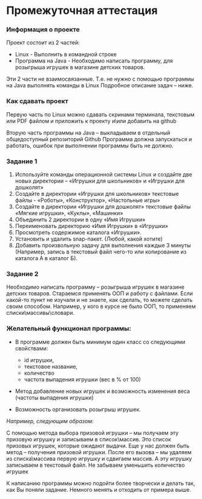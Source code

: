 # Промежуточная аттестация
### Информация о проекте
Проект состоит из 2 частей:
- Linux - Выполнить в командной строке
- Программа на Java - Необходимо написать программу, для розыгрыша игрушек в магазине детских товаров.

Эти 2 части не взаимосвязанные. Т.е. не нужно с помощью программы на Java выполнять команды в Linux
Подробное описание задач – ниже.

### Как сдавать проект
Первую часть по Linux можно сдавать скринами терминала,
текстовым или PDF файлом и приложить к проекту и\или добавить на github

Вторую часть программы на Java – выкладываем в отдельный общедоступный репозиторий Github
Программа должна запускаться и работать, ошибок при выполнении программы быть не должно.

### Задание 1
1. Используйте команды операционной системы Linux и создайте две новых директории – «Игрушки для школьников» и «Игрушки для дошколят»
2. Создайте в директории «Игрушки для школьников» текстовые файлы - «Роботы», «Конструктор», «Настольные игры»
3. Создайте в директории «Игрушки для дошколят» текстовые файлы «Мягкие игрушки», «Куклы», «Машинки»
4. Объединить 2 директории в одну «Имя Игрушки»
5. Переименовать директорию «Имя Игрушки» в «Игрушки»
6. Просмотреть содержимое каталога «Игрушки».
7. Установить и удалить snap-пакет. (Любой, какой хотите)
8. Добавить произвольную задачу для выполнения каждые 3 минуты (Например, запись в текстовый файл чего-то или копирование из каталога А в каталог Б).

### Задание 2
Необходимо написать программу – розыгрыша игрушек в магазине детских товаров.
Стараемся применять ООП и работу с файлами.
Если какой-то пункт не изучали и не знаете, как сделать, то можете сделать своим способом.
Например, у кого в курсе не было ООП, то применяем списки\массивы\словари.

### Желательный функционал программы:
- В программе должен быть минимум один класс со следующими свойствами:
  - id игрушки,
  - текстовое название,
  - количество
  - частота выпадения игрушки (вес в % от 100)

- Метод добавление новых игрушек и возможность изменения веса (частоты выпадения игрушки)
- Возможность организовать розыгрыш игрушек.

*Например, следующим образом:*

С помощью метода выбора призовой игрушки – мы получаем эту призовую игрушку и записываем в список\массив.
Это список призовых игрушек, которые ожидают выдачи.
Еще у нас должен быть метод – получения призовой игрушки.
После его вызова – мы удаляем из списка\массива первую игрушку и сдвигаем массив. А эту игрушку записываем в текстовый файл.
Не забываем уменьшить количество игрушек

К написанию программы можно подойти более творчески и делать так, как Вы поняли задание. Немного менять и отходить от примера выше.